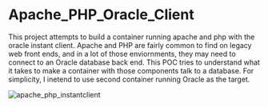 # Apache_PHP_Oracle_Client
This project attempts to build a container running apache and php with the oracle instant client.  Apache and PHP are fairly common to find on legacy web front ends, and in a lot of those enviornments, they may need to connect to an Oracle database back end.  This POC tries to understand what it takes to make a container with those components talk to a database.  For simplicity, I inetend to use second container running Oracle as the target.

![apache_php_instantclient](https://user-images.githubusercontent.com/31746795/47942141-473f7780-dec7-11e8-9b81-38f2a1dbc4a8.png)
